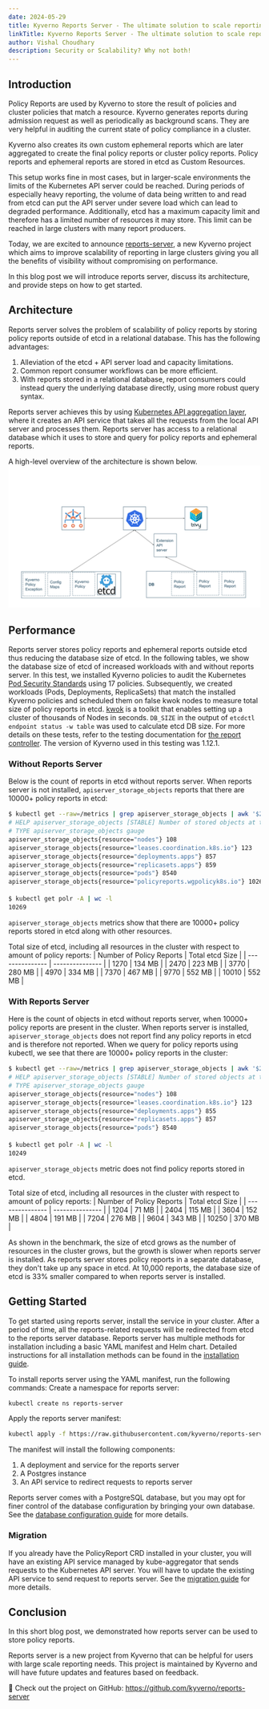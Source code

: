 ```yaml
---
date: 2024-05-29
title: Kyverno Reports Server - The ultimate solution to scale reporting
linkTitle: Kyverno Reports Server - The ultimate solution to scale reporting
author: Vishal Choudhary
description: Security or Scalability? Why not both!
---
```


## Introduction

Policy Reports are used by Kyverno to store the result of policies and cluster policies that match a resource. Kyverno generates reports during admission request as well as periodically as background scans. They are very helpful in auditing the current state of policy compliance in a cluster.

Kyverno also creates its own custom ephemeral reports which are later aggregated to create the final policy reports or cluster policy reports. Policy reports and ephemeral reports are stored in etcd as Custom Resources. 

This setup works fine in most cases, but in larger-scale environments the limits of the Kubernetes API server could be reached. During periods of especially heavy reporting, the volume of data being written to and read from etcd can put the API server under severe load which can lead to degraded performance. Additionally, etcd has a maximum capacity limit and therefore has a limited number of resources it may store. This limit can be reached in large clusters with many report producers.

Today, we are excited to announce [reports-server](https://github.com/kyverno/reports-server), a new Kyverno project which aims to improve scalability of reporting in large clusters giving you all the benefits of visibility without compromising on performance.

In this blog post we will introduce reports server, discuss its architecture, and provide steps on how to get started.

## Architecture

Reports server solves the problem of scalability of policy reports by storing policy reports outside of etcd in a relational database. This has the following advantages:

1. Alleviation of the etcd + API server load and capacity limitations.
2. Common report consumer workflows can be more efficient.
3. With reports stored in a relational database, report consumers could instead query the underlying database directly, using more robust query syntax.

Reports server achieves this by using [Kubernetes API aggregation layer](https://kubernetes.io/docs/concepts/extend-kubernetes/api-extension/apiserver-aggregation/), where it creates an API service that takes all the requests from the local API server and processes them. Reports server has access to a relational database which it uses to store and query for policy reports and ephemeral reports.

A high-level overview of the architecture is shown below.
![Architecture](./architecture.svg)

## Performance

Reports server stores policy reports and ephemeral reports outside etcd thus reducing the database size of etcd. In the following tables, we show the database size of etcd of increased workloads with and without reports server. In this test, we installed Kyverno policies to audit the Kubernetes [Pod Security Standards](https://kubernetes.io/docs/concepts/security/pod-security-standards/) using 17 policies. Subsequently, we created workloads (Pods, Deployments, ReplicaSets) that match the installed Kyverno policies and scheduled them on false kwok nodes to measure total size of policy reports in etcd. [kwok](https://kwok.sigs.k8s.io/) is a toolkit that enables setting up a cluster of thousands of Nodes in seconds. `DB_SIZE` in the output of `etcdctl endpoint status -w table` was used to calculate etcd DB size. For more details on these tests, refer to the testing documentation for [the report controller](https://github.com/kyverno/kyverno/tree/main/docs/perf-testing). The version of Kyverno used in this testing was 1.12.1. 

### Without Reports Server

Below is the count of reports in etcd without reports server. When reports server is not installed, `apiserver_storage_objects` reports that there are 10000+ policy reports in etcd:

```bash
$ kubectl get --raw=/metrics | grep apiserver_storage_objects | awk '$2>100' |sort -g -k 2
# HELP apiserver_storage_objects [STABLE] Number of stored objects at the time of last check split by kind.
# TYPE apiserver_storage_objects gauge
apiserver_storage_objects{resource="nodes"} 108
apiserver_storage_objects{resource="leases.coordination.k8s.io"} 123
apiserver_storage_objects{resource="deployments.apps"} 857
apiserver_storage_objects{resource="replicasets.apps"} 859
apiserver_storage_objects{resource="pods"} 8540
apiserver_storage_objects{resource="policyreports.wgpolicyk8s.io"} 10268

$ kubectl get polr -A | wc -l
10269
```
`apiserver_storage_objects` metrics show that there are 10000+ policy reports stored in etcd along with other resources.

Total size of etcd, including all resources in the cluster with respect to amount of policy reports:
| Number of Policy Reports | Total etcd Size |
| --------------- | --------------- |
| 1270            | 134 MB          |
| 2470            | 223 MB          |
| 3770            | 280 MB          |
| 4970            | 334 MB          |
| 7370            | 467 MB          |
| 9770            | 552 MB          |
| 10010           | 552 MB          |

### With Reports Server

Here is the count of objects in etcd without reports server, when 10000+ policy reports are present in the cluster. When reports server is installed, `apiserver_storage_objects` does not report find any policy reports in etcd and is therefore not reported. When we query for policy reports using kubectl, we see that there are 10000+ policy reports in the cluster:

```bash
$ kubectl get --raw=/metrics | grep apiserver_storage_objects | awk '$2>100' |sort -g -k 2
# HELP apiserver_storage_objects [STABLE] Number of stored objects at the time of last check split by kind.
# TYPE apiserver_storage_objects gauge
apiserver_storage_objects{resource="nodes"} 108
apiserver_storage_objects{resource="leases.coordination.k8s.io"} 123
apiserver_storage_objects{resource="deployments.apps"} 855
apiserver_storage_objects{resource="replicasets.apps"} 857
apiserver_storage_objects{resource="pods"} 8540

$ kubectl get polr -A | wc -l
10249
```
`apiserver_storage_objects` metric does not find policy reports stored in etcd.

Total size of etcd, including all resources in the cluster with respect to amount of policy reports:
| Number of Policy Reports | Total etcd Size |
| --------------- | --------------- |
| 1204            | 71 MB           |
| 2404            | 115 MB          |
| 3604            | 152 MB          |
| 4804            | 191 MB          |
| 7204            | 276 MB          |
| 9604            | 343 MB          |
| 10250           | 370 MB          |

As shown in the benchmark, the size of etcd grows as the number of resources in the cluster grows, but the growth is slower when reports server is installed. As reports server stores policy reports in a separate database, they don't take up any space in etcd. At 10,000 reports, the database size of etcd is 33% smaller compared to when reports server is installed.

## Getting Started

To get started using reports server, install the service in your cluster. After a period of time, all the reports-related requests will be redirected from etcd to the reports server database. Reports server has multiple methods for installation including a basic YAML manifest and Helm chart. Detailed instructions for all installation methods can be found in the [installation guide](https://github.com/kyverno/reports-server/blob/main/docs/INSTALL.md).

To install reports server using the YAML manifest, run the following commands:
Create a namespace for reports server:
```bash
kubectl create ns reports-server
```
Apply the reports server manifest:
```bash
kubectl apply -f https://raw.githubusercontent.com/kyverno/reports-server/main/config/install.yaml
```

The manifest will install the following components:
1. A deployment and service for the reports server
2. A Postgres instance
3. An API service to redirect requests to reports server

Reports server comes with a PostgreSQL database, but you may opt for finer control of the database configuration by bringing your own database. See the [database configuration guide](https://github.com/kyverno/reports-server/blob/main/docs/DBCONFIG.md) for more details.

### Migration

If you already have the PolicyReport CRD installed in your cluster, you will have an existing API service managed by kube-aggregator that sends requests to the Kubernetes API server. You will have to update the existing API service to send request to reports server. See the [migration guide](https://github.com/kyverno/reports-server/blob/main/docs/MIGRATION.md) for more details.

## Conclusion

In this short blog post, we demonstrated how reports server can be used to store policy reports.

Reports server is a new project from Kyverno that can be helpful for users with large scale reporting needs. This project is maintained by Kyverno and will have future updates and features based on feedback.

🔗 Check out the project on GitHub: https://github.com/kyverno/reports-server

